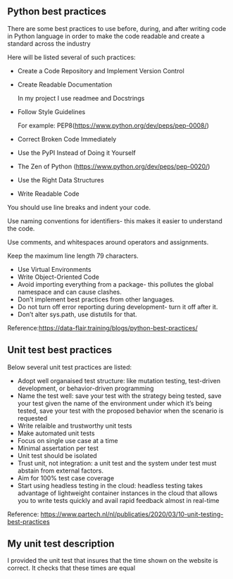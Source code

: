 ## Python best practices

There are some best practices to use before, during, and after writing code in Python language in order to make the code readable and create a standard across the industry

Here will be listed several of such practices:
* Create a Code Repository and Implement Version Control
* Create Readable Documentation

  In my project I use readmee and Docstrings

* Follow Style Guidelines

  For example: PEP8(https://www.python.org/dev/peps/pep-0008/)

*  Correct Broken Code Immediately
*  Use the PyPI Instead of Doing it Yourself
*  The Zen of Python (https://www.python.org/dev/peps/pep-0020/)
*  Use the Right Data Structures
*  Write Readable Code
  
  You should use line breaks and indent your code.
  
  Use naming conventions for identifiers- this makes it easier to understand the code.
  
  Use comments, and whitespaces around operators and assignments.
  
  Keep the maximum line length 79 characters.

*   Use Virtual Environments
*   Write Object-Oriented Code
*   Avoid importing everything from a package- this pollutes the global namespace and can cause clashes.
*   Don’t implement best practices from other languages.
*   Do not turn off error reporting during development- turn it off after it.
*   Don’t alter sys.path, use distutils for that.


Reference:https://data-flair.training/blogs/python-best-practices/


## Unit test best practices 

Below several unit test practices are listed:
* Adopt well organaised test structure: like mutation testing, test-driven development, or behavior-driven programming
* Name the test well: save your test with the strategy being tested, save your test given the name of the environment under which it’s being tested, save your test with the proposed behavior when the scenario is requested
* Write relaible and trustworthy unit tests
* Make automated unit tests
* Focus on single use case at a time
* Minimal assertation per test
* Unit test should be isolated
* Trust unit, not integration: a unit test and the system under test must abstain from external factors.
* Aim for 100% test case coverage
* Start using headless testing in the cloud: headless testing takes advantage of lightweight container instances in the cloud that allows you to write tests quickly and avail rapid feedback almost in real-time

Reference: https://www.partech.nl/nl/publicaties/2020/03/10-unit-testing-best-practices

## My unit test description

I provided the unit test that insures that the time shown on the website is correct. It checks that these times are equal
